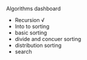 Algorithms dashboard 
- Recursion √
- Into to sorting
- basic sorting
- divide and concuer sorting
- distribution sorting
- search